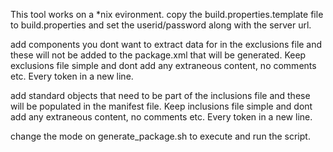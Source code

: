 This tool works on a *nix evironment. copy the build.properties.template file to build.properties and set the userid/password along with the server url.

add components you dont want to extract data for in the exclusions file and these will not be added to the package.xml that will be generated. Keep exclusions file simple and dont add any extraneous content, no comments etc. Every token in a new line.

add standard objects that need to be part of the inclusions file and these will be populated in the manifest file. Keep inclusions file simple and dont add any extraneous content, no comments etc. Every token in a new line.

change the mode on generate_package.sh to execute and run the script.
